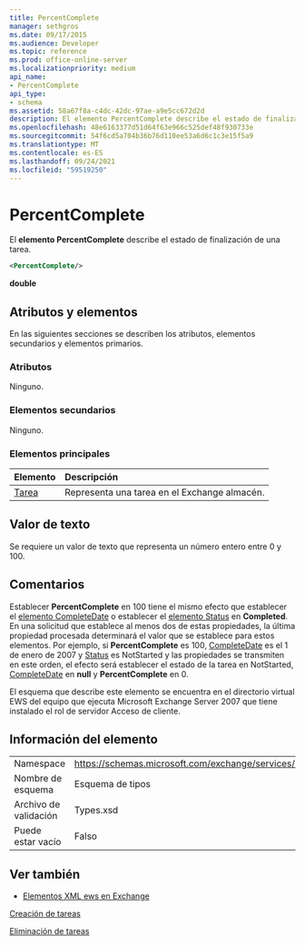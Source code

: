 ```yaml
---
title: PercentComplete
manager: sethgros
ms.date: 09/17/2015
ms.audience: Developer
ms.topic: reference
ms.prod: office-online-server
ms.localizationpriority: medium
api_name:
- PercentComplete
api_type:
- schema
ms.assetid: 58a67f8a-c4dc-42dc-97ae-a9e5cc672d2d
description: El elemento PercentComplete describe el estado de finalización de una tarea.
ms.openlocfilehash: 48e6163377d51d64f63e966c525def48f930733e
ms.sourcegitcommit: 54f6cd5a704b36b76d110ee53a6d6c1c3e15f5a9
ms.translationtype: MT
ms.contentlocale: es-ES
ms.lasthandoff: 09/24/2021
ms.locfileid: "59519250"
---
```

# <a name="percentcomplete"></a>PercentComplete

El **elemento PercentComplete** describe el estado de finalización de una tarea. 
  
```xml
<PercentComplete/>
```

 **double**
## <a name="attributes-and-elements"></a>Atributos y elementos

En las siguientes secciones se describen los atributos, elementos secundarios y elementos primarios.
  
### <a name="attributes"></a>Atributos

Ninguno.
  
### <a name="child-elements"></a>Elementos secundarios

Ninguno.
  
### <a name="parent-elements"></a>Elementos principales

|**Elemento**|**Descripción**|
|:-----|:-----|
|[Tarea](task.md) <br/> |Representa una tarea en el Exchange almacén.  <br/> |
   
## <a name="text-value"></a>Valor de texto

Se requiere un valor de texto que representa un número entero entre 0 y 100.
  
## <a name="remarks"></a>Comentarios

Establecer **PercentComplete** en 100 tiene el mismo efecto que establecer el [elemento CompleteDate](completedate.md) o establecer el [elemento Status](status.md) en **Completed**. En una solicitud que establece al menos dos de estas propiedades, la última propiedad procesada determinará el valor que se establece para estos elementos. Por ejemplo, si **PercentComplete** es 100, [CompleteDate](completedate.md) es el 1 de enero de 2007 y [Status](status.md) es NotStarted [](status.md) y las propiedades se transmiten en este orden, el efecto será establecer el estado de la tarea en NotStarted, [CompleteDate](completedate.md) en **null** y **PercentComplete** en 0. 
  
El esquema que describe este elemento se encuentra en el directorio virtual EWS del equipo que ejecuta Microsoft Exchange Server 2007 que tiene instalado el rol de servidor Acceso de cliente.
  
## <a name="element-information"></a>Información del elemento

|||
|:-----|:-----|
|Namespace  <br/> |https://schemas.microsoft.com/exchange/services/2006/types  <br/> |
|Nombre de esquema  <br/> |Esquema de tipos  <br/> |
|Archivo de validación  <br/> |Types.xsd  <br/> |
|Puede estar vacío  <br/> |Falso  <br/> |
   
## <a name="see-also"></a>Ver también



- [Elementos XML ews en Exchange](ews-xml-elements-in-exchange.md)


[Creación de tareas](https://msdn.microsoft.com/library/0ef97334-e8a0-4f67-a23a-dd9e2bbad49f%28Office.15%29.aspx)
  
[Eliminación de tareas](https://msdn.microsoft.com/library/a3d7e25f-8a35-4901-b1d9-d31f418ab340%28Office.15%29.aspx)

